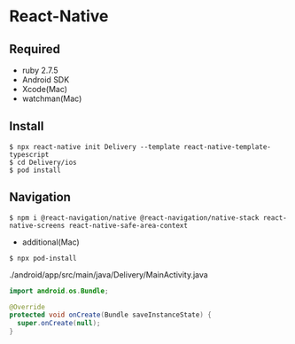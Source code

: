 # React-Native

## Required

- ruby 2.7.5
- Android SDK
- Xcode(Mac)
- watchman(Mac)

## Install

```
$ npx react-native init Delivery --template react-native-template-typescript
$ cd Delivery/ios
$ pod install
```

## Navigation

```
$ npm i @react-navigation/native @react-navigation/native-stack react-native-screens react-native-safe-area-context
```

- additional(Mac)

```
$ npx pod-install
```

./android/app/src/main/java/Delivery/MainActivity.java

```java
import android.os.Bundle;

@Override
protected void onCreate(Bundle saveInstanceState) {
  super.onCreate(null);
}
```
